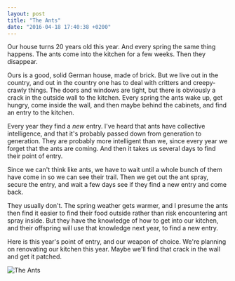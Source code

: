 ```yaml
---
layout: post
title: "The Ants"
date: "2016-04-18 17:40:38 +0200"
---
```

Our house turns 20 years old this year. And every spring the same thing happens. The ants come into the kitchen for a few weeks. Then they disappear.  

Ours is a good, solid German house, made of brick. But we live out in the country, and out in the country one has to deal with critters and creepy-crawly things. The doors and windows are tight, but there is obviously a crack in the outside wall to the kitchen. Every spring the ants wake up, get hungry, come inside the wall, and then maybe behind the cabinets, and find an entry to the kitchen.

Every year they find a _new_ entry. I've heard that ants have collective intelligence, and that it's probably passed down from generation to generation. They are probably more intelligent than we, since every year we forget that the ants are coming. And then it takes us several days to find their point of entry.

Since we can't think like ants, we have to wait until a whole bunch of them have come in so we can see their trail. Then we get out the ant spray, secure the entry, and wait a few days see if they find a new entry and come back.

They usually don't. The spring weather gets warmer, and I presume the ants then find it easier to find their food outside rather than risk encountering ant spray inside. But they have the knowledge of how to get into our kitchen, and their offspring will use that knowledge next year, to find a new entry.

Here is this year's point of entry, and our weapon of choice. We're planning on renovating our kitchen this year. Maybe we'll find that crack in the wall and get it patched.

![The Ants](/assets/ants-180416.jpg)
